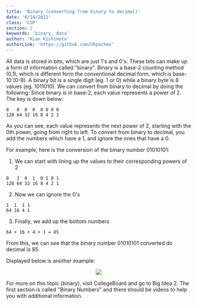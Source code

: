 ```yaml
---
title: 'Binary (converting from binary to decimal)'
date: '6/14/2021'
class: 'CSP' 
section: 2 
keywords: 'binary, data' 
author: 'Kian Kishimoto' 
authorLink: 'https://github.com/Uhpachee' 
---
```


All data is stored in bits, which are just 1's and 0's. These bits can make up a form of information called "binary". 
Binary is a base-2 counting method (0,1), which is different form the conventional decimal form, which is base-10 (0-9).
A binary bit is a single digit (eg. 1 or 0) while a binary byte is 8 values (eg. 1011010).
We can convert from binary to decimal by doing the following:
Since binary is in base-2, each value represents a power of 2. The key is down below:

```
0   0  0  0  0 0 0 0
128 64 32 16 8 4 2 1
```

As you can see, each value represents the next power of 2, starting with the 0th power, going from right to left.
To convert from binary to decimal, you add the numbers which have a 1, and ignore the ones that have a 0.

For example, here is the conversion of the binary number 01010101:
1. We can start with lining up the values to their corresponding powers of 2

```
0   1  0  1  0 1 0 1
128 64 32 16 8 4 2 1
```

2. Now we can ignore the 0's

```
1  1  1 1
64 16 4 1
```

3. Finally, we add up the bottom numbers

```
64 + 16 + 4 + 1 = 85
```

From this, we can see that the binary number 01010101 converted do decimal is 85.

Displayed below is another example:
<p align="center">
  <img src="https://cdn.discordapp.com/attachments/670016324008804365/854204686223671366/how-to-convert-decimal-to-binary-and-binary-to-decimal.png" />
<p>

For more on this topic (binary), visit CollegeBoard and go to Big Idea 2. The first section is called "Binary Numbers" and there should be videos to help you with additional information.
